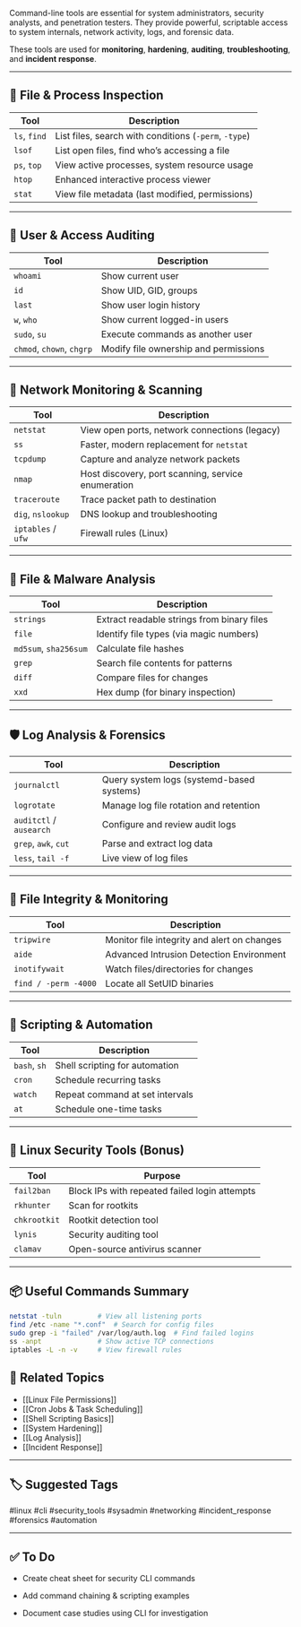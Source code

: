 Command-line tools are essential for system administrators, security analysts, and penetration testers. They provide powerful, scriptable access to system internals, network activity, logs, and forensic data.

These tools are used for **monitoring**, **hardening**, **auditing**, **troubleshooting**, and **incident response**.

---

## 📂 File & Process Inspection

| Tool        | Description                                         |
|-------------|-----------------------------------------------------|
| `ls`, `find`| List files, search with conditions (`-perm`, `-type`)|
| `lsof`      | List open files, find who’s accessing a file        |
| `ps`, `top` | View active processes, system resource usage        |
| `htop`      | Enhanced interactive process viewer                 |
| `stat`      | View file metadata (last modified, permissions)     |

---

## 🔐 User & Access Auditing

| Tool         | Description                                         |
|--------------|-----------------------------------------------------|
| `whoami`     | Show current user                                   |
| `id`         | Show UID, GID, groups                               |
| `last`       | Show user login history                             |
| `w`, `who`   | Show current logged-in users                        |
| `sudo`, `su` | Execute commands as another user                    |
| `chmod`, `chown`, `chgrp` | Modify file ownership and permissions |

---

## 📡 Network Monitoring & Scanning

| Tool        | Description                                           |
|-------------|-------------------------------------------------------|
| `netstat`   | View open ports, network connections (legacy)        |
| `ss`        | Faster, modern replacement for `netstat`             |
| `tcpdump`   | Capture and analyze network packets                  |
| `nmap`      | Host discovery, port scanning, service enumeration   |
| `traceroute`| Trace packet path to destination                     |
| `dig`, `nslookup` | DNS lookup and troubleshooting                 |
| `iptables` / `ufw` | Firewall rules (Linux)                        |

---

## 🧪 File & Malware Analysis

| Tool         | Description                                         |
|--------------|-----------------------------------------------------|
| `strings`    | Extract readable strings from binary files          |
| `file`       | Identify file types (via magic numbers)             |
| `md5sum`, `sha256sum` | Calculate file hashes                     |
| `grep`       | Search file contents for patterns                   |
| `diff`       | Compare files for changes                           |
| `xxd`        | Hex dump (for binary inspection)                    |

---

## 🛡 Log Analysis & Forensics

| Tool         | Description                                         |
|--------------|-----------------------------------------------------|
| `journalctl` | Query system logs (systemd-based systems)           |
| `logrotate`  | Manage log file rotation and retention              |
| `auditctl` / `ausearch` | Configure and review audit logs         |
| `grep`, `awk`, `cut` | Parse and extract log data                 |
| `less`, `tail -f` | Live view of log files                         |

---

## 🔧 File Integrity & Monitoring

| Tool         | Description                                         |
|--------------|-----------------------------------------------------|
| `tripwire`   | Monitor file integrity and alert on changes         |
| `aide`       | Advanced Intrusion Detection Environment            |
| `inotifywait`| Watch files/directories for changes                 |
| `find / -perm -4000` | Locate all SetUID binaries                  |

---

## 🐚 Scripting & Automation

| Tool         | Description                                         |
|--------------|-----------------------------------------------------|
| `bash`, `sh` | Shell scripting for automation                      |
| `cron`       | Schedule recurring tasks                            |
| `watch`      | Repeat command at set intervals                     |
| `at`         | Schedule one-time tasks                             |

---

## 🐧 Linux Security Tools (Bonus)

| Tool             | Purpose                                          |
|------------------|--------------------------------------------------|
| `fail2ban`       | Block IPs with repeated failed login attempts    |
| `rkhunter`       | Scan for rootkits                                |
| `chkrootkit`     | Rootkit detection tool                           |
| `lynis`          | Security auditing tool                           |
| `clamav`         | Open-source antivirus scanner                    |

---

## 📦 Useful Commands Summary

```bash
netstat -tuln         # View all listening ports
find /etc -name "*.conf"  # Search for config files
sudo grep -i "failed" /var/log/auth.log  # Find failed logins
ss -anpt              # Show active TCP connections
iptables -L -n -v     # View firewall rules
```

## 🧠 Related Topics

- [[Linux File Permissions]]
- [[Cron Jobs & Task Scheduling]]
- [[Shell Scripting Basics]]
- [[System Hardening]]
- [[Log Analysis]]
- [[Incident Response]]

---

## 🏷 Suggested Tags

#linux #cli #security_tools #sysadmin #networking #incident_response #forensics #automation

---

## ✅ To Do

-  Create cheat sheet for security CLI commands
    
-  Add command chaining & scripting examples
    
-  Document case studies using CLI for investigation